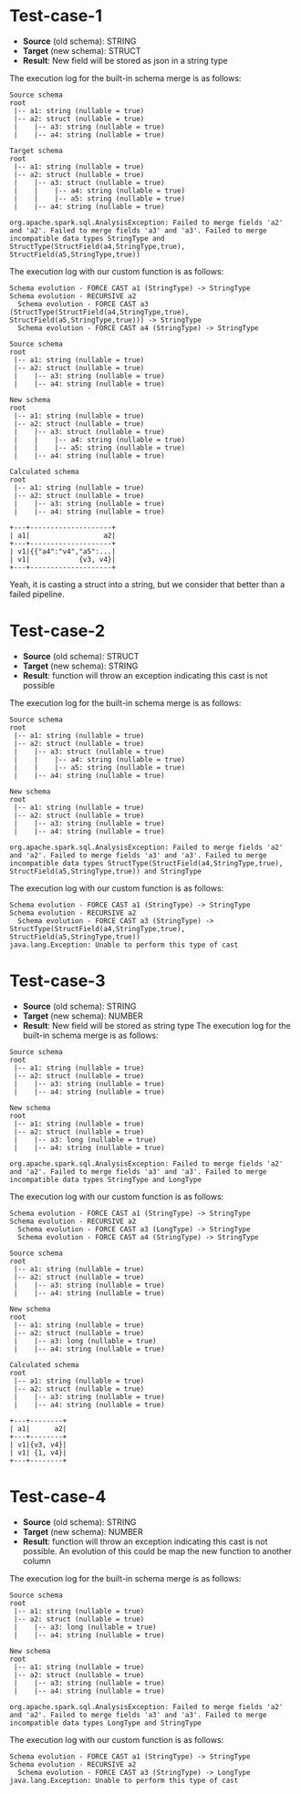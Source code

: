 # Test-case-1
* **Source** (old schema): STRING
* **Target** (new schema): STRUCT
* **Result**: New field will be stored as json in a string type

The execution log for the built-in schema merge is as follows:
```
Source schema
root
 |-- a1: string (nullable = true)
 |-- a2: struct (nullable = true)
 |    |-- a3: string (nullable = true)
 |    |-- a4: string (nullable = true)

Target schema
root
 |-- a1: string (nullable = true)
 |-- a2: struct (nullable = true)
 |    |-- a3: struct (nullable = true)
 |    |    |-- a4: string (nullable = true)
 |    |    |-- a5: string (nullable = true)
 |    |-- a4: string (nullable = true)

org.apache.spark.sql.AnalysisException: Failed to merge fields 'a2' and 'a2'. Failed to merge fields 'a3' and 'a3'. Failed to merge incompatible data types StringType and StructType(StructField(a4,StringType,true), StructField(a5,StringType,true))
```

The execution log with our custom function is as follows:
```
Schema evolution - FORCE CAST a1 (StringType) -> StringType
Schema evolution - RECURSIVE a2
  Schema evolution - FORCE CAST a3 (StructType(StructField(a4,StringType,true), StructField(a5,StringType,true))) -> StringType
  Schema evolution - FORCE CAST a4 (StringType) -> StringType
  
Source schema
root
 |-- a1: string (nullable = true)
 |-- a2: struct (nullable = true)
 |    |-- a3: string (nullable = true)
 |    |-- a4: string (nullable = true)

New schema
root
 |-- a1: string (nullable = true)
 |-- a2: struct (nullable = true)
 |    |-- a3: struct (nullable = true)
 |    |    |-- a4: string (nullable = true)
 |    |    |-- a5: string (nullable = true)
 |    |-- a4: string (nullable = true)

Calculated schema
root
 |-- a1: string (nullable = true)
 |-- a2: struct (nullable = true)
 |    |-- a3: string (nullable = true)
 |    |-- a4: string (nullable = true)

+---+--------------------+
| a1|                  a2|
+---+--------------------+
| v1|{{"a4":"v4","a5":...|
| v1|            {v3, v4}|
+---+--------------------+
```

Yeah, it is casting a struct into a string, but we consider that better than a failed pipeline.

# Test-case-2
* **Source** (old schema): STRUCT
* **Target** (new schema): STRING
* **Result**: function will throw an exception indicating this cast is not possible

The execution log for the built-in schema merge is as follows:
```
Source schema
root
 |-- a1: string (nullable = true)
 |-- a2: struct (nullable = true)
 |    |-- a3: struct (nullable = true)
 |    |    |-- a4: string (nullable = true)
 |    |    |-- a5: string (nullable = true)
 |    |-- a4: string (nullable = true)

New schema
root
 |-- a1: string (nullable = true)
 |-- a2: struct (nullable = true)
 |    |-- a3: string (nullable = true)
 |    |-- a4: string (nullable = true)

org.apache.spark.sql.AnalysisException: Failed to merge fields 'a2' and 'a2'. Failed to merge fields 'a3' and 'a3'. Failed to merge incompatible data types StructType(StructField(a4,StringType,true), StructField(a5,StringType,true)) and StringType
```

The execution log with our custom function is as follows:
```
Schema evolution - FORCE CAST a1 (StringType) -> StringType
Schema evolution - RECURSIVE a2
  Schema evolution - FORCE CAST a3 (StringType) -> StructType(StructField(a4,StringType,true), StructField(a5,StringType,true))
java.lang.Exception: Unable to perform this type of cast
```

# Test-case-3
* **Source** (old schema): STRING
* **Target** (new schema): NUMBER
* **Result**: New field will be stored as string type
The execution log for the built-in schema merge is as follows:
```
Source schema
root
 |-- a1: string (nullable = true)
 |-- a2: struct (nullable = true)
 |    |-- a3: string (nullable = true)
 |    |-- a4: string (nullable = true)

New schema
root
 |-- a1: string (nullable = true)
 |-- a2: struct (nullable = true)
 |    |-- a3: long (nullable = true)
 |    |-- a4: string (nullable = true)

org.apache.spark.sql.AnalysisException: Failed to merge fields 'a2' and 'a2'. Failed to merge fields 'a3' and 'a3'. Failed to merge incompatible data types StringType and LongType
```

The execution log with our custom function is as follows:
```
Schema evolution - FORCE CAST a1 (StringType) -> StringType
Schema evolution - RECURSIVE a2
  Schema evolution - FORCE CAST a3 (LongType) -> StringType
  Schema evolution - FORCE CAST a4 (StringType) -> StringType

Source schema
root
 |-- a1: string (nullable = true)
 |-- a2: struct (nullable = true)
 |    |-- a3: string (nullable = true)
 |    |-- a4: string (nullable = true)

New schema
root
 |-- a1: string (nullable = true)
 |-- a2: struct (nullable = true)
 |    |-- a3: long (nullable = true)
 |    |-- a4: string (nullable = true)

Calculated schema
root
 |-- a1: string (nullable = true)
 |-- a2: struct (nullable = true)
 |    |-- a3: string (nullable = true)
 |    |-- a4: string (nullable = true)

+---+--------+
| a1|      a2|
+---+--------+
| v1|{v3, v4}|
| v1| {1, v4}|
+---+--------+
```

# Test-case-4
* **Source** (old schema): STRING
* **Target** (new schema): NUMBER
* **Result**: function will throw an exception indicating this cast is not possible. An evolution of this could be map the new function to another column

The execution log for the built-in schema merge is as follows:
```
Source schema
root
 |-- a1: string (nullable = true)
 |-- a2: struct (nullable = true)
 |    |-- a3: long (nullable = true)
 |    |-- a4: string (nullable = true)

New schema
root
 |-- a1: string (nullable = true)
 |-- a2: struct (nullable = true)
 |    |-- a3: string (nullable = true)
 |    |-- a4: string (nullable = true)

org.apache.spark.sql.AnalysisException: Failed to merge fields 'a2' and 'a2'. Failed to merge fields 'a3' and 'a3'. Failed to merge incompatible data types LongType and StringType
```

The execution log with our custom function is as follows:
```
Schema evolution - FORCE CAST a1 (StringType) -> StringType
Schema evolution - RECURSIVE a2
  Schema evolution - FORCE CAST a3 (StringType) -> LongType
java.lang.Exception: Unable to perform this type of cast
```